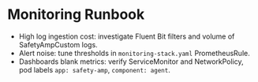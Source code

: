 # Monitoring Runbook

- High log ingestion cost: investigate Fluent Bit filters and volume of SafetyAmpCustom logs.
- Alert noise: tune thresholds in `monitoring-stack.yaml` PrometheusRule.
- Dashboards blank metrics: verify ServiceMonitor and NetworkPolicy, pod labels `app: safety-amp`, `component: agent`.